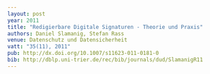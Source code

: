 ```yaml
---
layout: post
year: 2011
title: "Redigierbare Digitale Signaturen - Theorie und Praxis"
authors: Daniel Slamanig, Stefan Rass
venue: Datenschutz und Datensicherheit
vatt: "35(11), 2011"
pub: http://dx.doi.org/10.1007/s11623-011-0181-0
bib: http://dblp.uni-trier.de/rec/bib/journals/dud/SlamanigR11
---
```

